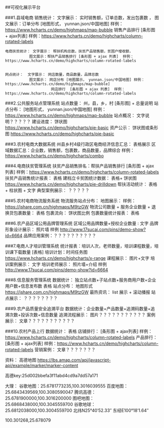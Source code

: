 ##可视化展示平台

###1.县域电商
	销售统计：  文字展示： 实时销售额，订单总数，发出包裹数 ，
			   图文展示：订单分布 [地图形式， yunnan.json/中国地图] 样例： https://www.hcharts.cn/demo/highmaps/map-bubble
			   			销售产品排行 [条形图 + ajax列表]  样例：https://www.hcharts.cn/demo/highcharts/column-rotated-labels


	电商扶贫统计： 文字展示： 帮扶机构总数，扶贫产品销售额，贫困户增收额，
			   图文展示：帮扶产品销售排行 [条形图 + ajax 列表]  样例：https://www.hcharts.cn/demo/highcharts/column-rotated-labels


	网点统计：  文字展示： 网店数量，商品数量，品牌总数
			   图文展示： 网店分布 [地图展示， yunnan.json/中国地图] 样例： https://www.hcharts.cn/demo/highmaps/map-bubble]
			   			 网店排行  [条形图 + ajax 列表]  样例：https://www.hcharts.cn/demo/highcharts/column-rotated-labels




###2.公共服务站点管理系统
				站点数量： 州，县，乡，村 [条形图]  + 总量说明
				站点分布： [地图形式， yunnan.json/中国地图] 样例： https://www.hcharts.cn/demo/highmaps/map-bubble
				站点概况： 文字说明？？？？？
				建设进度： 饼状图   https://www.hcharts.cn/demo/highcharts/pie-basic
				资产公示： 饼状图或条形图  https://www.hcharts.cn/demo/highcharts/pie-basic 




###3.农村电商大数据系统
				州县乡村4级行政区电商经济信息汇总：  表格展示
				区域数据汇总：企业数，销售额，包裹数，商品数量，品牌综合   样例：https://www.hcharts.cn/demo/highcharts/combo



###4.电商扶贫管理系统
				扶贫产品销售排名：帮扶产品销售排行 [条形图 + ajax 列表]  样例：https://www.hcharts.cn/demo/highcharts/column-rotated-labels
				扶贫产品销售统计报表： 表格 
				建档立卡贫困统计数据： 表格+ 饼状图 https://www.hcharts.cn/demo/highcharts/pie-drilldown
				帮扶活动统计： 表格 + 柱状图 + 文字
				典型案例展示： ？？？？？



###5.农村电商物流服务系统
				物流服务站点分布： 地图展示： 样例： https://jshare.com.cn/highmaps/M9tzGW
				物流公司数量 + 服务企业数量 + 退换货包裹数量： 表格 
				包裹流向：  饼状图比例 
				包裹数量统计报表： 表格



###6.农产品区域公用品牌管理系统
				区域公用品牌数量+授权企业数量  : 文字
				品牌形象设计展示： 照片墙  样例 http://www.17sucai.com/pins/demo-show?id=6664
				品牌应用案例：？？？？？？？？？？



###7.电商人才培训管理系统
				统计报表：培训人次，老师数量，培训课程数量，培训课下载数量  [表格]
				培训计划：时间任务图  https://www.hcharts.cn/demo/highcharts/x-range
				课程展示： 图片+文字
				培训案例展示： 文字
				培训老师展示： 照片墙+介绍   样例 http://www.17sucai.com/pins/demo-show?id=6664



###8.信息服务管理系统
				数据统计： 独立站点数+子站点数+服务商用户数+企业用户数+信息发布数   表格
				站点分布： 地图形式   https://jshare.com.cn/highmaps/M9tzGW
				最热资讯： list 展示 + 滚动播报
				站点展示： ？？？？？？？？



###9.农产品质量安全追溯平台
				数据统计：企业数量+产品数量+追溯码数量+追溯次数+投诉次数+信息数量
				追溯流程展示： 图片？？？？？？？？？？？
				案例展示： 文章？？？？？？？？？？？


###10.农村产品上行
				数据统计： 表格 
				店铺排行： [条形图 + ajax列表]  样例：https://www.hcharts.cn/demo/highcharts/column-rotated-labels
				产品排行： [条形图 + ajax列表]  样例：https://www.hcharts.cn/demo/highcharts/column-rotated-labels
				营销案例： 文章？？？？？？？























资料：  高德地图  https://lbs.amap.com/api/javascript-api/example/marker/marker-content

高德key:25d002bbefa3f11abd4cd9a7dd57a171

大理：  谷歌地图：25.6781773235,100.3016039555
百度地图：25.6843439569,100.3080590047
腾讯高德：25.6781900000,100.3016200000
图吧地图：25.6868438000,100.3045559700
谷歌地球：25.6812038000,100.3004559700
北纬N25°40′52.33″ 东经E100°18′1.64″

100.301268,25.678079


















